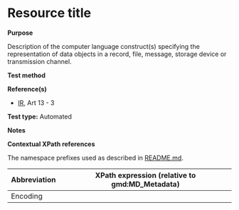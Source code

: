 
# Resource title

**Purpose**	

Description of the computer language construct(s) specifying the representation of data objects in a record, file, message, storage device or transmission channel.

**Test method**	



**Reference(s)**	 

* [IR](./README.md#IR), Art 13 - 3

**Test type:** Automated

**Notes**

**Contextual XPath references**

The namespace prefixes used as described in [README.md](./README.md#namespaces).

Abbreviation                                   |  XPath expression (relative to gmd:MD_Metadata)
-----------------------------------------------| -------------------------------------------------------------------------
Encoding <a name="enc"></a>   |

